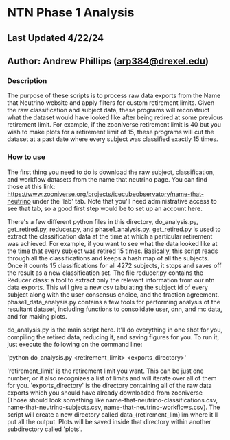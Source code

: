 # NTN Phase 1 Analysis
## Last Updated 4/22/24
## Author: Andrew Phillips (arp384@drexel.edu)

### Description
The purpose of these scripts is to process raw data exports from the Name that
Neutrino website and apply filters for custom retirement limits.
Given the raw classification and subject data, these programs will reconstruct what
the dataset would have looked like after being retired at some previous retirement
limit. For example, if the zooniverse retirement limit is 40 but you wish to make
plots for a retirement limit of 15, these programs will cut the dataset at a past
date where every subject was classified exactly 15 times. 

### How to use
The first thing you need to do is download the raw subject, classification, and workflow datasets from the name that neutrino page. You can find those at this link: https://www.zooniverse.org/projects/icecubeobservatory/name-that-neutrino under the 'lab' tab. Note that you'll need administrative access to see that tab, so a good first step would be to set up an account here. 

There's a few different python files in this directory, do_analysis.py, get_retired.py, reducer.py, and phase1_analysis.py. get_retired.py is used to extract the classification data at the time at which a particular retirement was achieved. For example, if you want to see what the data looked like at the time that every subject was retired 15 times. Basically, this script reads through all the classifications and keeps a hash map of all the subjects. Once it counts 15 classifications for all 4272 subjects, it stops and saves off the result as a new classification set. The file reducer.py contains the Reducer class: a tool to extract only the relevant information from our ntn data exports. This will give a new csv tabulating the subject id of every subject along with the user consensus choice, and the fraction agreement. phase1_data_analysis.py contains a few tools for performing analysis of the resultant dataset, including functions to consolidate user, dnn, and mc data, and for making plots. 

do_analysis.py is the main script here. It'll do everything in one shot for you, compiling the retired data, reducing it, and saving figures for you. To run it, just execute the following on the command line:

'python do_analysis.py <retirement_limit> <exports_directory>'

'retirement_limit' is the retirement limit you want. This can be just one number, or it also recognizes a list of limits and will iterate over all of them for you. 'exports_directory' is the directory containing all of the raw data exports which you should have already downloaded from zooniverse (Those should look something like name-that-neutrino-classifications.csv, name-that-neutrino-subjects.csv, name-that-neutrino-workflows.csv). The script will create a new directory called data_{retirement_lim}lim where it'll put all the output. Plots will be saved inside that directory within another subdirectory called 'plots'. 



